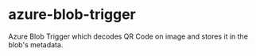 # azure-blob-trigger
Azure Blob Trigger which decodes QR Code on image and stores it in the blob's metadata.
